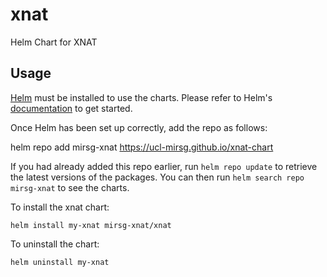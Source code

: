 # xnat

Helm Chart for XNAT

## Usage

[Helm](https://helm.sh) must be installed to use the charts. Please refer to
Helm's [documentation](https://helm.sh/docs) to get started.

Once Helm has been set up correctly, add the repo as follows:

helm repo add mirsg-xnat <https://ucl-mirsg.github.io/xnat-chart>

If you had already added this repo earlier, run `helm repo update` to retrieve
the latest versions of the packages. You can then run
`helm search repo mirsg-xnat` to see the charts.

To install the xnat chart:

    helm install my-xnat mirsg-xnat/xnat

To uninstall the chart:

    helm uninstall my-xnat
